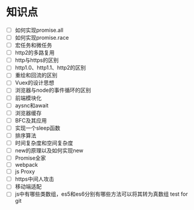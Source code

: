 # 知识点

- [ ] 如何实现promise.all
- [ ] 如何实现promise.race
- [ ] 宏任务和微任务
- [ ] http2的多路复用
- [ ] http与https的区别
- [ ] http1.0、http1.1、http2的区别
- [ ] 重绘和回流的区别
- [ ] Vuex的设计思想
- [ ] 浏览器与node的事件循环的区别
- [ ] 前端模块化
- [ ] aysnc和await
- [ ] 浏览器缓存
- [ ] BFC及其应用
- [ ] 实现一个sleep函数
- [ ] 排序算法
- [ ] 时间复杂度和空间复杂度
- [ ] new的原理以及如何实现new
- [ ] Promise全家
- [ ] webpack
- [ ] js Proxy
- [ ] https中间人攻击
- [ ] 移动端适配
- [ ] js中有哪些类数组，es5和es6分别有哪些方法可以将其转为真数组
test for git